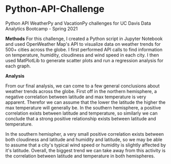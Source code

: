 # Python-API-Challenge
Python API WeatherPy and VacationPy challenges for UC Davis Data Analytics Bootcamp - Spring 2021

**Methods**
For this challenge, I created a Python script in Jupyter Notebook and used OpenWeather Map's API to visualize data on weather trends for 500+ cities across the globe. I first performed API calls to find information on temperature, humidity, cloudiness and wind speed in each city. I then used MatPlotLib to generate scatter plots and run a regression analysis for each graph.  

**Analysis**

From our final analysis, we can come to a few general conclusions about weather trends across the globe. First off in the northern hemisphere, a negative correlation between latitude and max temperature is very apparent. Therefor we can assume that the lower the latitude the higher the max temperature will generally be. In the southern hemisphere, a positive correlation exists between latitude and temperature, so similarly we can conclude that a strong positive relationship exists between latitude and temperature. 

In the southern hemispher, a very small positive correlation exists between both cloudiness and latitude and humidity and latitude, so we may be able to assume that a city's typical wind speed or humidity is slightly affected by it's latitude. Overall, the biggest trend we can take away from this activity is the correlation between latitude and temperature in both hemispheres. 
